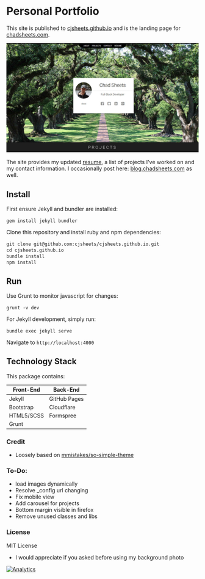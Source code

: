 # Personal Portfolio

This site is published to [cjsheets.github.io](https://cjsheets.github.io) and is the landing page for [chadsheets.com](http://chadsheets.com).

![](assets/img/site-screenshot.jpg?raw=true)

The site provides my updated [resume](assets/doc/ChadSheets-Resume-Extended.pdf), a list of projects 
I've worked on and my contact information. I occasionally post here: [blog.chadsheets.com](https://blog.chadsheets.com)
as well.

## Install

First ensure Jekyll and bundler are installed:

```
gem install jekyll bundler

```

Clone this repository and install ruby and npm dependencies:

```
git clone git@github.com:cjsheets/cjsheets.github.io.git
cd cjsheets.github.io
bundle install
npm install
```

## Run

Use Grunt to monitor javascript for changes:

```
grunt -v dev
```

For Jekyll development, simply run:

```
bundle exec jekyll serve
```

Navigate to `http://localhost:4000`



## Technology Stack

This package contains:

| Front-End | Back-End |
| ------- | ------- |
| Jekyll | GitHub Pages |
| Bootstrap | Cloudflare |
| HTML5/SCSS | Formspree |
| Grunt | |
 

### Credit

* Loosely based on [mmistakes/so-simple-theme](https://github.com/mmistakes/so-simple-theme)

### To-Do:

* load images dynamically
* Resolve _config url changing
* Fix mobile view
* Add carousel for projects
* Bottom margin visible in firefox
* Remove unused classes and libs

### License

MIT License

* I would appreciate if you asked before using my background photo

[![Analytics](https://cjs-beacon.appspot.com/UA-10006093-3/github/cjsheets/cjsheets.github.io?pixel)](https://github.com/cjsheets/cjsheets.github.io)
